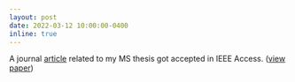 ```yaml
---
layout: post
date: 2022-03-12 10:00:00-0400
inline: true
---
```


A journal <a href="https://ieeexplore.ieee.org/abstract/document/9745902">article</a> related to my MS thesis got accepted in IEEE Access. (<a href="https://ieeexplore.ieee.org/iel7/6287639/9668973/09745902.pdf">view paper</a>)
